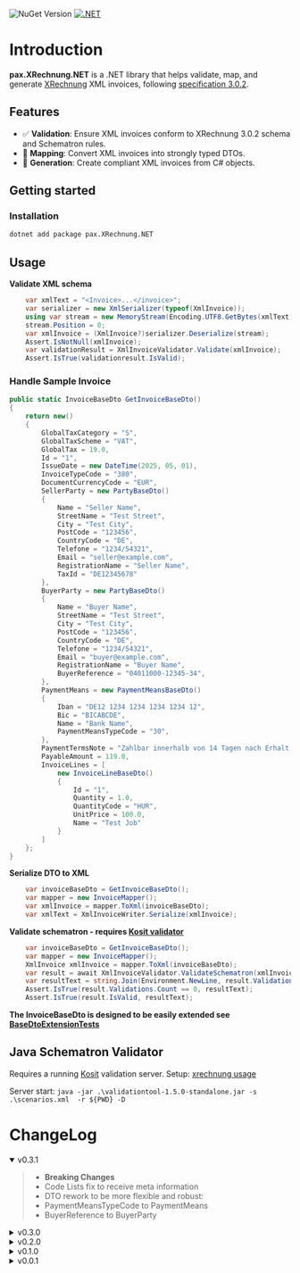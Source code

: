 ![NuGet Version](https://img.shields.io/nuget/v/pax.XRechnung.NET)
[![.NET](https://github.com/ipax77/pax.XRechnung.NET/actions/workflows/dotnet.yml/badge.svg)](https://github.com/ipax77/pax.XRechnung.NET/actions/workflows/dotnet.yml)

# Introduction

**pax.XRechnung.NET** is a .NET library that helps validate, map, and generate [XRechnung](https://xeinkauf.de/xrechnung/) XML invoices, following [specification 3.0.2](https://xeinkauf.de/app/uploads/2024/07/302-XRechnung-2024-06-20.pdf).

## Features
- ✅ **Validation**: Ensure XML invoices conform to XRechnung 3.0.2 schema and Schematron rules.
- 🔁 **Mapping**: Convert XML invoices into strongly typed DTOs.
- 🧾 **Generation**: Create compliant XML invoices from C# objects.


## Getting started

### Installation

```bash
dotnet add package pax.XRechnung.NET
```

## Usage

**Validate XML schema**
```csharp
    var xmlText = "<Invoice>...</invoice>";
    var serializer = new XmlSerializer(typeof(XmlInvoice));
    using var stream = new MemoryStream(Encoding.UTF8.GetBytes(xmlText));
    stream.Position = 0;
    var xmlInvoice = (XmlInvoice?)serializer.Deserialize(stream);
    Assert.IsNotNull(xmlInvoice);
    var validationResult = XmlInvoiceValidator.Validate(xmlInvoice);
    Assert.IsTrue(validationresult.IsValid);
```

### Handle Sample Invoice
```csharp
public static InvoiceBaseDto GetInvoiceBaseDto()
{
    return new()
    {
        GlobalTaxCategory = "S",
        GlobalTaxScheme = "VAT",
        GlobalTax = 19.0,
        Id = "1",
        IssueDate = new DateTime(2025, 05, 01),
        InvoiceTypeCode = "380",
        DocumentCurrencyCode = "EUR",
        SellerParty = new PartyBaseDto()
        {
            Name = "Seller Name",
            StreetName = "Test Street",
            City = "Test City",
            PostCode = "123456",
            CountryCode = "DE",
            Telefone = "1234/54321",
            Email = "seller@example.com",
            RegistrationName = "Seller Name",
            TaxId = "DE12345678"
        },
        BuyerParty = new PartyBaseDto()
        {
            Name = "Buyer Name",
            StreetName = "Test Street",
            City = "Test City",
            PostCode = "123456",
            CountryCode = "DE",
            Telefone = "1234/54321",
            Email = "buyer@example.com",
            RegistrationName = "Buyer Name",
            BuyerReference = "04011000-12345-34",
        },
        PaymentMeans = new PaymentMeansBaseDto()
        {
            Iban = "DE12 1234 1234 1234 1234 12",
            Bic = "BICABCDE",
            Name = "Bank Name",
            PaymentMeansTypeCode = "30",
        },
        PaymentTermsNote = "Zahlbar innerhalb von 14 Tagen nach Erhalt der Rechnung.",
        PayableAmount = 119.0,
        InvoiceLines = [
            new InvoiceLineBaseDto()
            {
                Id = "1",
                Quantity = 1.0,
                QuantityCode = "HUR",
                UnitPrice = 100.0,
                Name = "Test Job"
            }
        ]
    };
}
```

**Serialize DTO to XML**
```csharp
    var invoiceBaseDto = GetInvoiceBaseDto();
    var mapper = new InvoiceMapper();
    var xmlInvoice = mapper.ToXml(invoiceBaseDto);
    var xmlText = XmlInvoiceWriter.Serialize(xmlInvoice);
```

**Validate schematron - requires [Kosit validator](#java-schematron-validator)**
```csharp
    var invoiceBaseDto = GetInvoiceBaseDto();
    var mapper = new InvoiceMapper();
    XmlInvoice xmlInvoice = mapper.ToXml(invoiceBaseDto);
    var result = await XmlInvoiceValidator.ValidateSchematron(xmlInvoice);
    var resultText = string.Join(Environment.NewLine, result.Validations.Select(s => $"{s.Severity}:\t{s.Message}"));
    Assert.IsTrue(result.Validations.Count == 0, resultText);
    Assert.IsTrue(result.IsValid, resultText);
```
**The InvoiceBaseDto is designed to be easily extended see [BaseDtoExtensionTests](src/pax.XRechnung.NET.tests/BaseDtoExtensionTests.cs)**

## Java Schematron Validator
Requires a running [Kosit](https://github.com/itplr-kosit/validator) validation server. Setup: [xrechnung usage](https://github.com/itplr-kosit/validator-configuration-xrechnung/blob/master/docs/usage.md)

Server start:
`java -jar .\validationtool-1.5.0-standalone.jar -s .\scenarios.xml  -r ${PWD} -D`

# ChangeLog

<details open="open"><summary>v0.3.1</summary>

>- **Breaking Changes**
>- Code Lists fix to receive meta information
>- DTO rework to be more flexible and robust:
>- PaymentMeansTypeCode to PaymentMeans
>- BuyerReference to BuyerParty

</details>

<details><summary>v0.3.0</summary>

>- **Breaking Changes**
>- DTO rework to be more flexible and robust.
>- InvoiceAnnotationDto now available with Required fields and CodeList validation

</details>

<details><summary>v0.2.0</summary>

>- **Breaking Changes**
>- Fixed/Renamed XmlInvoice properties and dependencies. All existing properties are now xml schema conform.
>- Added Kosit schematron validation. See [Java Schematron Validator](#java-schematron-validator)
>- Replaced all DTOs with InvoiceBaseDto

</details>

<details><summary>v0.1.0</summary>

>- **Breaking Changes**
>- Added FinancialInstitutionBranch to FinancialAccountType (XmlPaymentInstructions)
>- Seller/Buyer cleanup and reference XmlParty
>- Changed XmlAdditionalDocumentReference to XmlAdditionalDocumentReferences as list

</details>

<details><summary>v0.0.1</summary>

>- Initial release
>- Support for invoice validation and serialization
>- Partial DTO implementation

</details>

